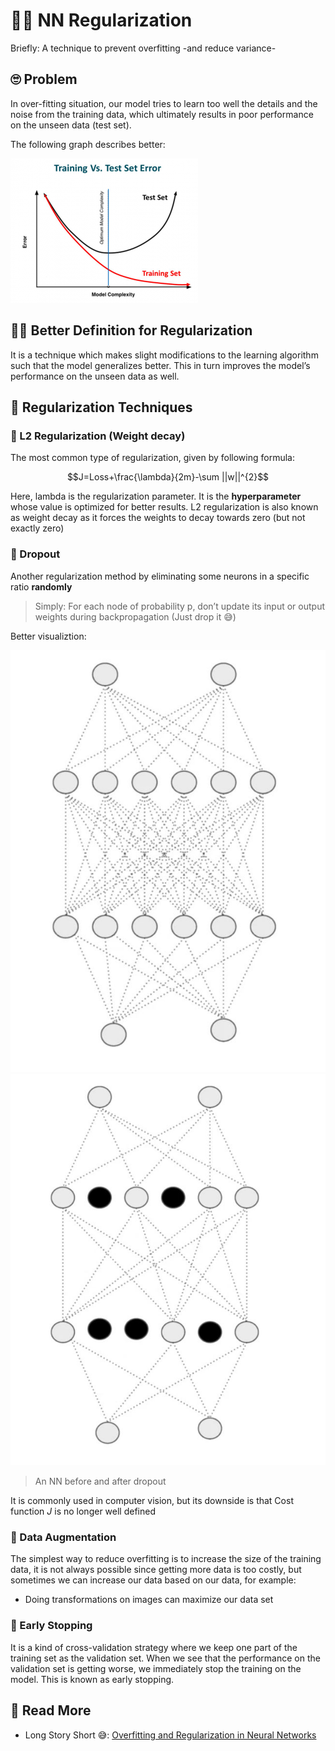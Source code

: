 # 👩‍🔧 NN Regularization

Briefly: A technique to prevent overfitting -and reduce variance-

## 🙄 Problem

In over-fitting situation, our model tries to learn too well the details and the noise from the training data, which ultimately results in poor performance on the unseen data \(test set\).

The following graph describes better:

![](../.gitbook/assets/overfitting.png)

## 👩‍🏫 Better Definition for Regularization

It is a technique which makes slight modifications to the learning algorithm such that the model generalizes better. This in turn improves the model’s performance on the unseen data as well.

## 🔨 Regularization Techniques

### 🔩 L2 Regularization \(Weight decay\)

The most common type of regularization, given by following formula:

$$J=Loss+\frac{\lambda}{2m}-\sum ||w||^{2}$$

Here, lambda is the regularization parameter. It is the **hyperparameter** whose value is optimized for better results. L2 regularization is also known as weight decay as it forces the weights to decay towards zero \(but not exactly zero\)

### 🔩 Dropout

Another regularization method by eliminating some neurons in a specific ratio **randomly**

> Simply: For each node of probability p, don’t update its input or output weights during backpropagation \(Just drop it 😅\)

Better visualiztion:

![](../.gitbook/assets/nnwithoutdropout.JPG) ![](../.gitbook/assets/nnwithdropout.JPG)

> An NN before and after dropout

It is commonly used in computer vision, but its downside is that Cost function _J_ is no longer well defined

### 🤡 Data Augmentation

The simplest way to reduce overfitting is to increase the size of the training data, it is not always possible since getting more data is too costly, but sometimes we can increase our data based on our data, for example:

* Doing transformations on images can maximize our data set

### 🛑 Early Stopping

It is a kind of cross-validation strategy where we keep one part of the training set as the validation set. When we see that the performance on the validation set is getting worse, we immediately stop the training on the model. This is known as early stopping.

## 🧐 Read More

* Long Story Short 😅: [Overfitting and Regularization in Neural Networks](https://medium.com/@rameshkjes/overfitting-and-regularization-in-neural-networks-d3d996e33c3)

